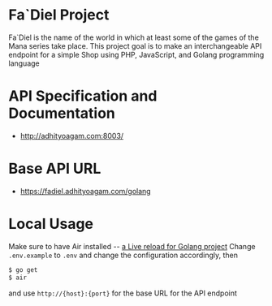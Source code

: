 # Fa`Diel Project
Fa`Diel is the name of the world in which at least some of the games of the Mana series take place.
This project goal is to make an interchangeable API endpoint for a simple Shop using PHP, JavaScript, and Golang programming language

# API Specification and Documentation
- http://adhityoagam.com:8003/

# Base API URL
- https://fadiel.adhityoagam.com/golang

# Local Usage
Make sure to have Air installed -- [a Live reload for Golang project](https://github.com/cosmtrek/air)
Change `.env.example` to `.env` and change the configuration accordingly, then
```sh
$ go get
$ air
```
and use `http://{host}:{port}` for the base URL for the API endpoint
